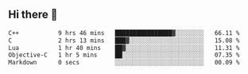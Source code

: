 ## Hi there 👋

<!--START_SECTION:waka-->

```txt
C++           9 hrs 46 mins   ████████████████▓░░░░░░░░   66.11 %
C             2 hrs 13 mins   ███▓░░░░░░░░░░░░░░░░░░░░░   15.08 %
Lua           1 hr 40 mins    ██▓░░░░░░░░░░░░░░░░░░░░░░   11.31 %
Objective-C   1 hr 5 mins     ██░░░░░░░░░░░░░░░░░░░░░░░   07.35 %
Markdown      0 secs          ░░░░░░░░░░░░░░░░░░░░░░░░░   00.09 %
```

<!--END_SECTION:waka-->
